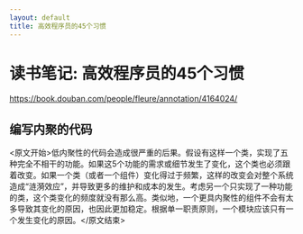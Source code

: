 ```yaml
---
layout: default
title: 高效程序员的45个习惯
---
```


# 读书笔记: 高效程序员的45个习惯

<https://book.douban.com/people/fleure/annotation/4164024/>
## 编写内聚的代码

<原文开始>低内聚性的代码会造成很严重的后果。假设有这样一个类，实现了五种完全不相干的功能。如果这5个功能的需求或细节发生了变化，这个类也必须跟着改变。如果一个类（或者一个组件）变化得过于频繁，这样的改变会对整个系统造成“涟漪效应”，并导致更多的维护和成本的发生。考虑另一个只实现了一种功能的类，这个类变化的频度就没有那么高。类似地，一个更具内聚性的组件不会有太多导致其变化的原因，也因此更加稳定。根据单一职责原则，一个模块应该只有一个发生变化的原因。</原文结束>